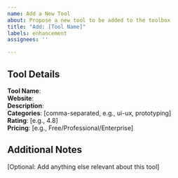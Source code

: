 ```yaml
---
name: Add a New Tool
about: Propose a new tool to be added to the toolbox
title: "Add: [Tool Name]"
labels: enhancement
assignees: ''

---
```

## Tool Details

**Tool Name**:  
**Website**:  
**Description**:  
**Categories**: [comma-separated, e.g., ui-ux, prototyping]  
**Rating**: [e.g., 4.8]  
**Pricing**: [e.g., Free/Professional/Enterprise]  

## Additional Notes
[Optional: Add anything else relevant about this tool]
